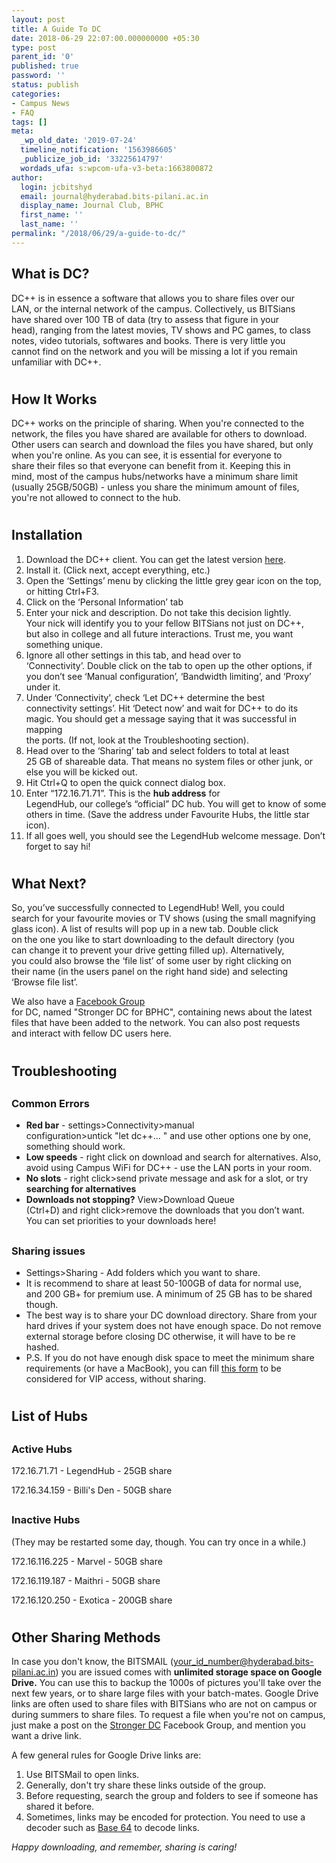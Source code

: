 ```yaml
---
layout: post
title: A Guide To DC
date: 2018-06-29 22:07:00.000000000 +05:30
type: post
parent_id: '0'
published: true
password: ''
status: publish
categories:
- Campus News
- FAQ
tags: []
meta:
  _wp_old_date: '2019-07-24'
  timeline_notification: '1563986605'
  _publicize_job_id: '33225614797'
  wordads_ufa: s:wpcom-ufa-v3-beta:1663800872
author:
  login: jcbitshyd
  email: journal@hyderabad.bits-pilani.ac.in
  display_name: Journal Club, BPHC
  first_name: ''
  last_name: ''
permalink: "/2018/06/29/a-guide-to-dc/"
---
```

<p><!-- wp:heading --></p>
<h2>What is DC?</h2>
<p><!-- /wp:heading --></p>
<p><!-- wp:paragraph --></p>
<p>DC++ is in essence a software that allows you to share files over our<br />
 LAN, or the internal network of the campus. Collectively, us BITSians<br />
have shared over 100 TB of data (try to assess that figure in your<br />
head), ranging from the latest movies, TV shows and PC games, to class<br />
notes, video tutorials, softwares and books. There is very little you<br />
cannot find on the network and you will be missing a lot if you remain<br />
unfamiliar with DC++.</p>
<p><!-- /wp:paragraph --></p>
<p><!-- wp:heading {"level":1} --></p>
<h1><a href="https://github.com/journal-club/wiki-data/blob/master/dc.md#how-it-works"></a></h1>
<p><!-- /wp:heading --></p>
<p><!-- wp:heading --></p>
<h2>How It Works</h2>
<p><!-- /wp:heading --></p>
<p><!-- wp:paragraph --></p>
<p>DC++ works on the principle of sharing. When you're connected to the<br />
network, the files you have shared are available for others to download.<br />
 Other users can search and download the files you have shared, but only<br />
 when you're online. As you can see, it is essential for everyone to<br />
share their files so that everyone can benefit from it. Keeping this in<br />
mind, most of the campus hubs/networks have a minimum share limit<br />
(usually 25GB/50GB) - unless you share the minimum amount of files,<br />
you're not allowed to connect to the hub.</p>
<p><!-- /wp:paragraph --></p>
<p><!-- wp:heading {"level":1} --></p>
<h1><a href="https://github.com/journal-club/wiki-data/blob/master/dc.md#installation"></a></h1>
<p><!-- /wp:heading --></p>
<p><!-- wp:heading --></p>
<h2>Installation</h2>
<p><!-- /wp:heading --></p>
<p><!-- wp:list {"ordered":true} --></p>
<ol>
<li>Download the DC++ client. You can get the latest version <a href="https://sourceforge.net/projects/dcplusplus/">here</a>.</li>
<li>Install it. (Click next, accept everything, etc.)</li>
<li>Open the ‘Settings’ menu by clicking the little grey gear icon on the top, or hitting Ctrl+F3.</li>
<li>Click on the ‘Personal Information’ tab</li>
<li>Enter your nick and description. Do not take this decision lightly.<br />
Your nick will identify you to your fellow BITSians not just on DC++,<br />
but also in college and all future interactions. Trust me, you want<br />
something unique.</li>
<li>Ignore all other settings in this tab, and head over to<br />
‘Connectivity’. Double click on the tab to open up the other options, if<br />
 you don’t see ‘Manual configuration’, ‘Bandwidth limiting’, and ‘Proxy’<br />
 under it.</li>
<li>Under ‘Connectivity’, check ‘Let DC++ determine the best<br />
connectivity settings’. Hit ‘Detect now’ and wait for DC++ to do its<br />
magic. You should get a message saying that it was successful in mapping<br />
 the ports. (If not, look at the Troubleshooting section).</li>
<li>Head over to the ‘Sharing’ tab and select folders to total at least<br />
25 GB of shareable data. That means no system files or other junk, or<br />
else you will be kicked out.</li>
<li>Hit Ctrl+Q to open the quick connect dialog box.</li>
<li>Enter “172.16.71.71”. This is the <strong>hub address</strong> for<br />
LegendHub, our college’s “official” DC hub. You will get to know of some<br />
 others in time. (Save the address under Favourite Hubs, the little star<br />
 icon).</li>
<li>If all goes well, you should see the LegendHub welcome message. Don’t forget to say hi!</li>
</ol>
<p><!-- /wp:list --></p>
<p><!-- wp:heading {"level":1} --></p>
<h1><a href="https://github.com/journal-club/wiki-data/blob/master/dc.md#what-next"></a></h1>
<p><!-- /wp:heading --></p>
<p><!-- wp:heading --></p>
<h2>What Next?</h2>
<p><!-- /wp:heading --></p>
<p><!-- wp:paragraph --></p>
<p>So, you’ve successfully connected to LegendHub! Well, you could<br />
search for your favourite movies or TV shows (using the small magnifying<br />
 glass icon). A list of results will pop up in a new tab. Double click<br />
on the one you like to start downloading to the default directory (you<br />
can change it to prevent your drive getting filled up). Alternatively,<br />
you could also browse the ‘file list’ of some user by right clicking on<br />
their name (in the users panel on the right hand side) and selecting<br />
‘Browse file list’.</p>
<p><!-- /wp:paragraph --></p>
<p><!-- wp:paragraph --></p>
<p>We also have a <a href="https://github.com/journal-club/wiki-data/blob/master/www.facebook.com/groups/bphcdc">Facebook Group</a><br />
 for DC, named "Stronger DC for BPHC", containing news about the latest<br />
files that have been added to the network. You can also post requests<br />
and interact with fellow DC users here.</p>
<p><!-- /wp:paragraph --></p>
<p><!-- wp:heading {"level":1} --></p>
<h1><a href="https://github.com/journal-club/wiki-data/blob/master/dc.md#troubleshooting"></a></h1>
<p><!-- /wp:heading --></p>
<p><!-- wp:heading --></p>
<h2>Troubleshooting</h2>
<p><!-- /wp:heading --></p>
<p><!-- wp:heading --></p>
<h2><a href="https://github.com/journal-club/wiki-data/blob/master/dc.md#common-errors"></a></h2>
<p><!-- /wp:heading --></p>
<p><!-- wp:heading {"level":3} --></p>
<h3>Common Errors</h3>
<p><!-- /wp:heading --></p>
<p><!-- wp:list --></p>
<ul>
<li><strong>Red bar</strong> - settings&gt;Connectivity&gt;manual<br />
configuration&gt;untick "let dc++... " and use other options one by one,<br />
 something should work.</li>
<li><strong>Low speeds</strong> - right click on download and search for alternatives. Also, avoid using Campus WiFi for DC++ - use the LAN ports in your room.</li>
<li><strong>No slots</strong> - right click&gt;send private message and ask for a slot, or try <strong>searching for alternatives</strong></li>
<li><strong>Downloads not stopping?</strong> View&gt;Download Queue<br />
(Ctrl+D) and right click&gt;remove the downloads that you don’t want.<br />
You can set priorities to your downloads here!</li>
</ul>
<p><!-- /wp:list --></p>
<p><!-- wp:heading --></p>
<h2><a href="https://github.com/journal-club/wiki-data/blob/master/dc.md#sharing-issues"></a></h2>
<p><!-- /wp:heading --></p>
<p><!-- wp:heading {"level":3} --></p>
<h3>Sharing issues</h3>
<p><!-- /wp:heading --></p>
<p><!-- wp:list --></p>
<ul>
<li>Settings&gt;Sharing - Add folders which you want to share.</li>
<li>It is recommend to share at least 50-100GB of data for normal use,<br />
and 200 GB+ for premium use. A minimum of 25 GB has to be shared though.</li>
<li>The best way is to share your DC download directory. Share from your<br />
 hard drives if your system does not have enough space. Do not remove<br />
external storage before closing DC otherwise, it will have to be re<br />
hashed.</li>
<li>P.S. If you do not have enough disk space to meet the minimum share requirements (or have a MacBook), you can fill <a href="https://goo.gl/forms/A2HNX5ZEZiePLdkE3">this form</a> to be considered for VIP access, without sharing.</li>
</ul>
<p><!-- /wp:list --></p>
<p><!-- wp:heading {"level":1} --></p>
<h1><a href="https://github.com/journal-club/wiki-data/blob/master/dc.md#list-of-hubs"></a></h1>
<p><!-- /wp:heading --></p>
<p><!-- wp:heading --></p>
<h2>List of Hubs</h2>
<p><!-- /wp:heading --></p>
<p><!-- wp:heading --></p>
<h2><a href="https://github.com/journal-club/wiki-data/blob/master/dc.md#active-hubs"></a></h2>
<p><!-- /wp:heading --></p>
<p><!-- wp:heading {"level":3} --></p>
<h3>Active Hubs</h3>
<p><!-- /wp:heading --></p>
<p><!-- wp:paragraph --></p>
<p>172.16.71.71 - LegendHub - 25GB share </p>
<p><!-- /wp:paragraph --></p>
<p><!-- wp:paragraph --></p>
<p>172.16.34.159 - Billi's Den - 50GB share</p>
<p><!-- /wp:paragraph --></p>
<p><!-- wp:heading --></p>
<h2><a href="https://github.com/journal-club/wiki-data/blob/master/dc.md#inactive-hubs"></a></h2>
<p><!-- /wp:heading --></p>
<p><!-- wp:heading {"level":3} --></p>
<h3>Inactive Hubs</h3>
<p><!-- /wp:heading --></p>
<p><!-- wp:paragraph --></p>
<p>(They may be restarted some day, though. You can try once in a while.)</p>
<p><!-- /wp:paragraph --></p>
<p><!-- wp:paragraph --></p>
<p>172.16.116.225 - Marvel - 50GB share </p>
<p><!-- /wp:paragraph --></p>
<p><!-- wp:paragraph --></p>
<p>172.16.119.187 - Maithri - 50GB share </p>
<p><!-- /wp:paragraph --></p>
<p><!-- wp:paragraph --></p>
<p>172.16.120.250 - Exotica - 200GB share</p>
<p><!-- /wp:paragraph --></p>
<p><!-- wp:heading {"level":1} --></p>
<h1><a href="https://github.com/journal-club/wiki-data/blob/master/dc.md#other-sharing-methods"></a></h1>
<p><!-- /wp:heading --></p>
<p><!-- wp:heading --></p>
<h2>Other Sharing Methods</h2>
<p><!-- /wp:heading --></p>
<p><!-- wp:paragraph --></p>
<p>In case you don't know, the BITSMAIL (<a href="mailto:your_id_number@hyderabad.bits-pilani.ac.in">your_id_number@hyderabad.bits-pilani.ac.in</a>) you are issued comes with <strong>unlimited storage space on Google Drive.</strong>  You can use this to backup the 1000s of pictures you'll take over the  next few years, or to share large files with your batch-mates. Google  Drive links are often used to share files with BITSians who are not on  campus or during summers to share files. To request a file when you're  not on campus, just make a post on the <a href="https://github.com/journal-club/wiki-data/blob/master/www.facebook.com/groups/bphcdc">Stronger DC</a> Facebook Group, and mention you want a drive link.</p>
<p><!-- /wp:paragraph --></p>
<p><!-- wp:paragraph --></p>
<p>A few general rules for Google Drive links are:</p>
<p><!-- /wp:paragraph --></p>
<p><!-- wp:list {"ordered":true} --></p>
<ol>
<li>Use BITSMail to open links.</li>
<li>Generally, don't try share these links outside of the group.</li>
<li>Before requesting, search the group and folders to see if someone has shared it before.</li>
<li>Sometimes, links may be encoded for protection. You need to use a decoder such as <a href="https://www.base64decode.org/">Base 64</a> to decode links.</li>
</ol>
<p><!-- /wp:list --></p>
<p><!-- wp:paragraph --></p>
<p><em>Happy downloading, and remember, sharing is caring!</em></p>
<p><!-- /wp:paragraph --></p>

